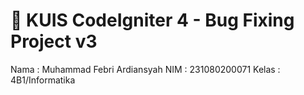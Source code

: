 # 📘 KUIS CodeIgniter 4 - Bug Fixing Project v3

Nama : Muhammad Febri Ardiansyah
NIM : 231080200071
Kelas : 4B1/Informatika
